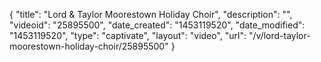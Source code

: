 {
    "title": "Lord & Taylor Moorestown Holiday Choir",
    "description": "",
    "videoid": "25895500",
    "date_created": "1453119520",
    "date_modified": "1453119520",
    "type": "captivate",
    "layout": "video",
    "url": "\/v\/lord-taylor-moorestown-holiday-choir\/25895500"
}